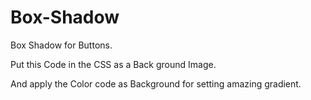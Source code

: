 # Box-Shadow
Box Shadow for Buttons.

Put this Code in the CSS as a Back ground Image. 

And apply the Color code as Background for setting amazing gradient.
